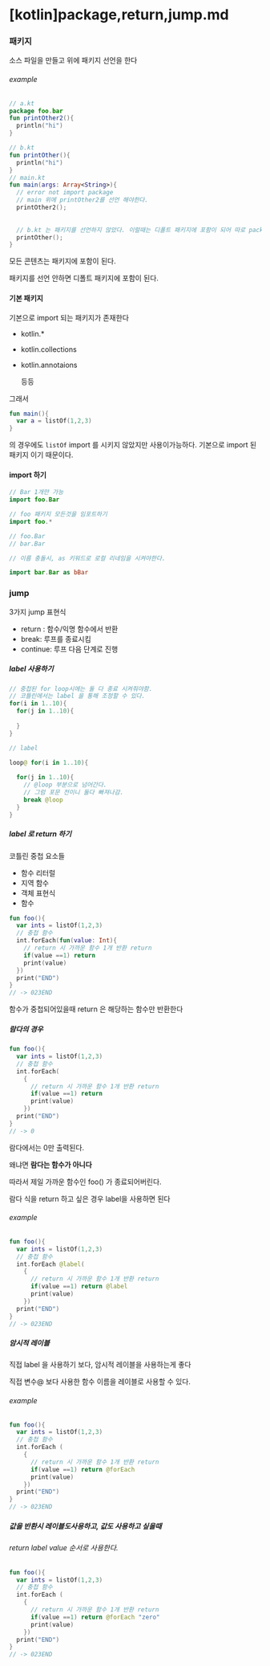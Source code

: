 # [kotlin]package,return,jump.md

### 패키지

소스 파일을 만들고 위에 패키지 선언을 한다

###### example

```kotlin
// a.kt
package foo.bar
fun printOther2(){
  println("hi")
}

// b.kt
fun printOther(){
  println("hi")
}
// main.kt
fun main(args: Array<String>){
  // error not import package
  // main 위에 printOther2를 선언 해야한다.
  printOther2();
  
  
  // b.kt 는 패키지를 선언하지 않았다. 이럴때는 디폴트 패키지에 포함이 되어 따로 package 를 import 하지 않아도된다.
  printOther();
}
```

모든 콘텐츠는 패키지에 포함이 된다.

패키지를 선언 안하면 디폴트 패키지에 포함이 된다.



#### 기본 패키지

기본으로 import 되는 패키지가 존재한다

- kotlin.*

- kotlin.collections

- kotlin.annotaions

  등등

그래서

```kotlin
fun main(){
  var a = listOf(1,2,3)
}
```

의 경우에도 `listOf` import 를 시키지 않았지만 사용이가능하다. 기본으로 import 된 패키지 이기 때문이다.

#### import 하기

```kotlin
// Bar 1개만 가능
import foo.Bar

// foo 패키지 모든것을 임포트하기
import foo.*

// foo.Bar
// bar.Bar 

// 이름 충돌시, as 키워드로 로컬 리네임을 시켜야한다.

import bar.Bar as bBar
```



### jump

3가지 jump 표현식 

- return : 함수/익명 함수에서 반환
- break: 루프를 종료시킴
- continue: 루프 다음 단계로 진행

##### label 사용하기

```kotlin
// 중첩된 for loop시에는 둘 다 종료 시켜줘야함.
// 코틀린에서는 label 을 통해 조정할 수 있다.
for(i in 1..10){
  for(j in 1..10){
    
  }
}

// label

loop@ for(i in 1..10){
  
  for(j in 1..10){
    // @loop 부분으로 넘어간다.
    // 그럼 포문 전이니 둘다 빠져나감.
    break @loop
  }
}
```



##### label 로 return 하기

코틀린 중첩 요소들

- 함수 리터럴
- 지역 함수
- 객체 표현식
- 함수

```kotlin
fun foo(){
  var ints = listOf(1,2,3)
  // 충첩 함수
  int.forEach(fun(value: Int){
    // return 시 가까운 함수 1개 반환 return 
    if(value ==1) return
    print(value)
  })
  print("END")
}
// -> 023END
```

함수가 중첩되어있을때 return 은 해당하는 함수만 반환한다

##### 람다의 경우

```kotlin
fun foo(){
  var ints = listOf(1,2,3)
  // 충첩 함수
  int.forEach(
    {
      // return 시 가까운 함수 1개 반환 return 
      if(value ==1) return
      print(value)
    })
  print("END")
}
// -> 0
```

람다에서는 0만 출력된다.

왜냐면 **람다는 함수가 아니다**

따라서 제일 가까운 함수인 foo() 가 종료되어버린다.

람다 식을 return 하고 싶은 경우 label을 사용하면 된다

###### example

```kotlin
fun foo(){
  var ints = listOf(1,2,3)
  // 충첩 함수
  int.forEach @label(
    {
      // return 시 가까운 함수 1개 반환 return 
      if(value ==1) return @label
      print(value)
    })
  print("END")
}
// -> 023END
```



##### 암시적 레이블

직접 label 을 사용하기 보다, 암시적 레이블을 사용하는게 좋다

직접 변수@ 보다 사용한 함수 이름을 레이블로 사용할 수 있다.

###### example

```kotlin
fun foo(){
  var ints = listOf(1,2,3)
  // 충첩 함수
  int.forEach (
    {
      // return 시 가까운 함수 1개 반환 return 
      if(value ==1) return @forEach
      print(value)
    })
  print("END")
}
// -> 023END
```



##### 값을 반환시 레이블도사용하고, 값도 사용하고 싶을때

###### return label value 순서로 사용한다.

```kotlin
fun foo(){
  var ints = listOf(1,2,3)
  // 충첩 함수
  int.forEach (
    {
      // return 시 가까운 함수 1개 반환 return 
      if(value ==1) return @forEach "zero"
      print(value)
    })
  print("END")
}
// -> 023END
```
